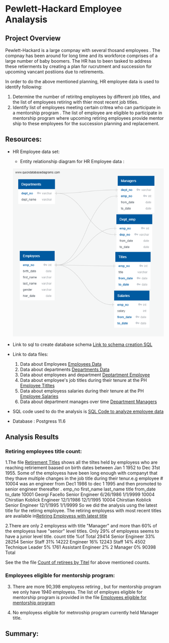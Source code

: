 # Pewlett-Hackard Employee Analaysis

## Project Overview

Pewlett-Hackard is a large compnay with several thosand employees . The compnay has been around for long time and its workforce comprises of a large number of baby boomers. The HR has to been tasked to address these retierments by creating a plan for rucrutment and succession for upcoming vancant postiions due to retirements.

In order to do the above mentioned planning, HR employee data is used to identify following:
1. Determine the number of retiritng employees by different job titles, and the list of employees retiring with thier most recent job titles.
2. Identify list of employees meeting certain critrea who can participate in a mentorship program . The list of employee are eligible to participate in mentorship program where upcoming retiring employees provide mentor ship to these employees for the succession planning and replacement.

## Resources:
- HR Employee data set:
    - Entity relationship diagram for HR Employee data : 
     
     ![link to ERD](EmployeeDB.png)
- Link to sql to create database schema [Link to schema creation SQL](Queries/ph_employeedb_schema.sql)
- Link to data files:
    1. Data about Employees [Employees Data](Data/employees.csv)
    2. Data about departments [Departments Data](Data/departments.csv)
    3. Data about employees and department [Deptartment Employee](Data/dept_emp.csv)
    4. Data about employee's job titles during their tenure at the PH [Employee Titltes](Data/titles.csv)
    5. Data about employess salaries during their tenure at the PH [Employee Salaries](Data/salaries.csv)
    6. Data about department manages over time [Department Managers](Data/dept_manager.csv)
 - SQL code used to do the analysis is [SQL Code to analyze employee data](Queries/Employee_Database_challenge.sql)
 
 - Database : Postgress 11.6

## Analysis Results

### Retiring employees title count:

1.The file [Retirement Titles](Data/retirement_titles.csv) shows all the tiltes held by employess who are reaching retiriement baased on birth dates between Jan 1 1952 to Dec 31st 1955. Some of the employess have been long enough with companyt that they thave multiple changes in the job title during their tenur.e.g employee # 10004 was an engineer from Dec1 1986 to dec 1 1995 and then promoted to senior engineer thereafter .
    emp_no	first_name	last_name	title	from_date	to_date
    10001	Georgi	Facello	Senior Engineer	6/26/1986	1/1/9999
    10004	Chirstian	Koblick	Engineer	12/1/1986	12/1/1995
    10004	Chirstian	Koblick	Senior Engineer	12/1/1995	1/1/9999
    So we did the analysis usng the latest title for the retirng employee. The retiring employess with most recent titles are available in[Retiring Employess with latest title](Data/unique_titles.csv)
    
2.There are only 2 employess with title "Manager" and more than 60% of the employess have "senior" level titles. Only 29% of employess seems to have a junior level title.
    count	title	            %of Total
    29414	Senior Engineer	        33%
    28254	Senior Staff	        31%
    14222	Engineer	            16%
    12243	Staff	                14%
    4502	Technique Leader	    5%
    1761	Assistant Engineer	    2%
    2	    Manager	0%
    90398   Total		
    
 See the the file [Count of retirees by Titel](Data/retiring_titles.csv) for above mentioned counts.

### Employees eligible for mentorship program:

3. There are more 90,398 employess retiring , but for mentorship program we only have 1940 employess.  The list of employes eligible for mentorship program is provided in the file [Employees eligible for mentorship program](Data/mentorship_eligibilty.csv) 
    
4. No employess eligible for metnroship program currently held Manager title. 
    
    
## Summary:


    
    
